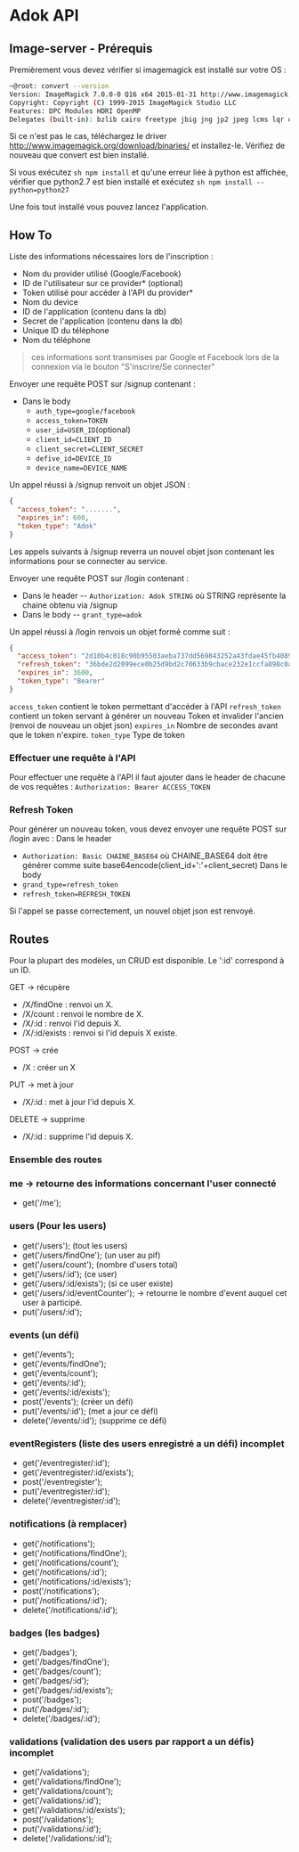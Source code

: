 # Adok API

## Image-server - Prérequis

Premièrement vous devez vérifier si imagemagick est installé sur votre OS :
```sh
~@root: convert --version
Version: ImageMagick 7.0.0-0 Q16 x64 2015-01-31 http://www.imagemagick.org
Copyright: Copyright (C) 1999-2015 ImageMagick Studio LLC
Features: DPC Modules HDRI OpenMP
Delegates (built-in): bzlib cairo freetype jbig jng jp2 jpeg lcms lqr openexr pangocairo png ps rsvg tiff webp xml zlib
```

Si ce n'est pas le cas, téléchargez le driver http://www.imagemagick.org/download/binaries/ et installez-le.
Vérifiez de nouveau que convert est bien installé.

Si vous exécutez ```sh npm install``` et qu'une erreur liée à python est affichée, vérifier que python2.7 est bien installé et exécutez ```sh npm install --python=python27```

Une fois tout installé vous pouvez lancez l'application.

## How To

Liste des informations nécessaires lors de l'inscription :
- Nom du provider utilisé (Google/Facebook)
- ID de l'utilisateur sur ce provider* (optional)
- Token utilisé pour accéder à l'API du provider*
- Nom du device
- ID de l'application (contenu dans la db)
- Secret de l'application (contenu dans la db)
- Unique ID du téléphone
- Nom du téléphone
> ces informations sont transmises par Google et Facebook lors de la connexion via le bouton "S'inscrire/Se connecter"

Envoyer une requête POST sur /signup contenant :
- Dans le body
  - `auth_type=google/facebook`
  - `access_token=TOKEN`
  - `user_id=USER_ID`(optional)
  - `client_id=CLIENT_ID`
  - `client_secret=CLIENT_SECRET`
  - `defive_id=DEVICE_ID`
  - `device_name=DEVICE_NAME`

Un appel réussi à /signup renvoit un objet JSON :
```json
{
  "access_token": ".......",
  "expires_in": 600,
  "token_type": "Adok"
}
```

Les appels suivants à /signup reverra un nouvel objet json contenant les informations pour se connecter au service.

Envoyer une requête POST sur /login contenant :
- Dans le header
 -- `Authorization: Adok STRING` où STRING représente la chaine obtenu via /signup
- Dans le body
 -- `grant_type=adok`

Un appel réussi à /login renvois un objet formé comme suit :
```json
{
  "access_token": "2d10b4c018c90b95503aeba737dd569843252a43fdae45fb4089439aca88b0e1",
  "refresh_token": "36bde2d2099ece0b25d9bd2c70633b9cbace232e1ccfa898c0a891bf243e3c19",
  "expires_in": 3600,
  "token_type": "Bearer"
}
```

`access_token` contient le token permettant d'accéder à l'API
`refresh_token` contient un token servant à générer un nouveau Token et invalider l'ancien (renvoi de nouveau un objet json)
`expires_in` Nombre de secondes avant que le token n'expire.
`token_type` Type de token


### Effectuer une requête à l'API

Pour effectuer une requête à l'API il faut ajouter dans le header de chacune de vos requêtes :
`Authorization: Bearer ACCESS_TOKEN`


### Refresh Token

Pour générer un nouveau token, vous devez envoyer une requête POST sur /login avec :
Dans le header
- `Authorization: Basic CHAINE_BASE64` où CHAINE_BASE64 doit être générer comme suite base64encode(client_id+':'+client_secret)
Dans le body
- `grand_type=refresh_token`
- `refresh_token=REFRESH_TOKEN`

Si l'appel se passe correctement, un nouvel objet json est renvoyé.

## Routes

Pour la plupart des modèles, un CRUD est disponible.
Le ':id' correspond à un ID.

GET -> récupère
- /X/findOne : renvoi un X.
- /X/count : renvoi le nombre de X.
- /X/:id : renvoi l'id depuis X.
- /X/:id/exists : renvoi si l'id depuis X existe.

POST -> crée
- /X : créer un X

PUT -> met à jour
- /X/:id : met à jour l'id depuis X.

DELETE -> supprime
- /X/:id : supprime l'id depuis X.

### Ensemble des routes

### me -> retourne des informations concernant l'user connecté
- get('/me');

### users (Pour les users)
- get('/users'); (tout les users)
- get('/users/findOne'); (un user au pif)
- get('/users/count'); (nombre d'users total)
- get('/users/:id'); (ce user)
- get('/users/:id/exists'); (si ce user existe)
- get('/users/:id/eventCounter'); -> retourne le nombre d'event auquel cet user à participé.
- put('/users/:id');

### events (un défi)
- get('/events');
- get('/events/findOne');
- get('/events/count');
- get('/events/:id');
- get('/events/:id/exists');
- post('/events'); (créer un défi)
- put('/events/:id'); (met a jour ce défi)
- delete('/events/:id'); (supprime ce défi)

### eventRegisters (liste des users enregistré a un défi) incomplet
- get('/eventregister/:id');
- get('/eventregister/:id/exists');
- post('/eventregister');
- put('/eventregister/:id');
- delete('/eventregister/:id');

### notifications (à remplacer)
- get('/notifications');
- get('/notifications/findOne');
- get('/notifications/count');
- get('/notifications/:id');
- get('/notifications/:id/exists');
- post('/notifications');
- put('/notifications/:id');
- delete('/notifications/:id');

### badges (les badges)
- get('/badges');
- get('/badges/findOne');
- get('/badges/count');
- get('/badges/:id');
- get('/badges/:id/exists');
- post('/badges');
- put('/badges/:id');
- delete('/badges/:id');

### validations (validation des users par rapport a un défis) incomplet
- get('/validations');
- get('/validations/findOne');
- get('/validations/count');
- get('/validations/:id');
- get('/validations/:id/exists');
- post('/validations');
- put('/validations/:id');
- delete('/validations/:id');
